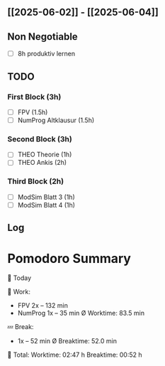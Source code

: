 ## [[2025-06-02]] - [[2025-06-04]]

## Non Negotiable
- [ ] 8h produktiv lernen 


## TODO

### First Block (3h)
- [ ] FPV (1.5h)
- [ ] NumProg Altklausur (1.5h)
### Second Block (3h)
- [ ] THEO Theorie (1h)
- [ ] THEO Ankis (2h)
### Third Block (2h)
- [ ] ModSim Blatt 3 (1h)
- [ ] ModSim Blatt 4 (1h)
## Log



# Pomodoro Summary

📅 Today

🍅 Work:
- FPV         2x – 132 min
- NumProg     1x – 35 min
Ø Worktime: 83.5 min

💤 Break:
- 1x – 52 min
Ø Breaktime: 52.0 min

🧠 Total:
Worktime:  02:47 h
Breaktime: 00:52 h

